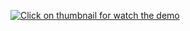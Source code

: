 [![Click on thumbnail for watch the demo](https://img.youtube.com/vi/WGaqxpMTtzM/maxresdefault.jpg)](https://www.youtube.com/watch?v=WGaqxpMTtzM)


